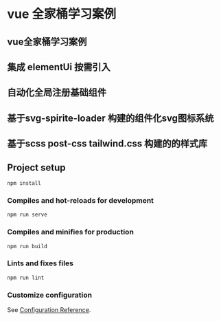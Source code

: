 # vue 全家桶学习案例

##  vue全家桶学习案例
## 集成 elementUi 按需引入
## 自动化全局注册基础组件
## 基于svg-spirite-loader 构建的组件化svg图标系统
## 基于scss post-css tailwind.css 构建的的样式库

## Project setup
```
npm install
```

### Compiles and hot-reloads for development
```
npm run serve
```

### Compiles and minifies for production
```
npm run build
```

### Lints and fixes files
```
npm run lint
```

### Customize configuration
See [Configuration Reference](https://cli.vuejs.org/config/).
